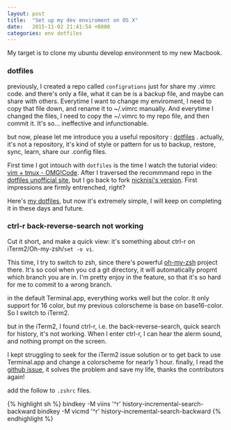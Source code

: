 ```yaml
---
layout: post
title:  "Set up my dev enviroment on OS X"
date:   2015-11-02 21:41:54 +0800
categories: env dotfiles
---
```


My target is to clone my ubuntu develop environment to my new Macbook. 


### dotfiles
previously, I created a repo called `configrations` just for share my .vimrc code. and there's only a file, what it can be is a backup file, and maybe can share with others. Everytime I want to change my enviroment, I need to copy that file down, and rename it to ~/.vimrc manually. 
And everytime I changed the files, I need to copy the ~/.vimrc to my repo file, and then commit it.
It's so... ineffective and infunctionable.

but now, please let me introduce you a useful repository : [dotfiles][dotfiles] .
actually, it's not a repository, it's kind of style or pattern for us to backup, restore, sync, learn, share our .config files.

First time I got intouch with `dotfiles` is the time I watch the tutorial video: [vim + tmux - OMG!Code][vim-tmux-omg]. After I traversed the recommmand repo in the [dotfiles unofficial site][dotfiles], but I go back to fork [nicknisi's version][nicknisi-dotfiles]. First impressions are firmly entrenched, right? 


Here's [my dotfiles][soooooot-dotfiles], but now it's extremely simple, I will keep on completing it in these days and future.


### ctrl-r back-reverse-search not working

Cut it short, and make a quick view: it's something about ctrl-r on iTerm2/Oh-my-zsh/`set -o vi`.

This time, I try to switch to zsh, since there's powerful [oh-my-zsh][oh-my-zsh] project there. It's so cool when you cd a git directory, it will automatically propmt which branch you are in. I'm pretty enjoy in the feature, so that it's so hard for me to commit to a wrong branch.

in the default Terminal.app, everything works well but the color. It only support for 16 color, but my previous colorscheme is base on base16-color. So I switch to iTerm2.

but in the iTerm2, I found ctrl-r, i.e. the back-reverse-search, quick search for history, it's not working.
When I enter ctrl-r, I can hear the alerm sound, and nothing prompt on the screen.

I kept struggling to seek for the iTerm2 issue solution or to get back to use Terminal.app and change a colorscheme for nearly 1 hour. finally, I read the [github issue][issue-search-solution], it solves the problem and save my life, thanks the contributors again!

add the follow to `.zshrc` files.

{% highlight sh %}
bindkey -M viins '^r' history-incremental-search-backward
bindkey -M vicmd '^r' history-incremental-search-backward
{% endhighlight %}


[dotfiles]: https://dotfiles.github.io
[vim-tmux-omg]: https://www.youtube.com/watch?v=5r6yzFEXajQ
[nicknisi-dotfiles]: https://github.com/nicknisi/dotfiles 
[soooooot-dotfiles]: https://github.com/soooooot/dotfiles 
[oh-my-zsh]: https://github.com/robbyrussell/oh-my-zsh
[issue-search-solution]: https://github.com/sorin-ionescu/prezto/issues/596  
